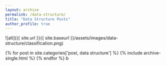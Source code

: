 ```yaml
---
layout: archive
permalink: /data-structure/
title: "Data Structure Posts"
author_profile: true
---
```

![alt]({{ site.url }}{{ site.baseurl }}/assets/images/data-structure/classification.png)

{% for post in site.categories['post, data structure'] %}
  {% include archive-single.html %}
{% endfor %}
b

<!--
<ul class="posts">
{% assign count = 0 %}
{% for post in site.posts %}
  {% if post.categories contains 'data', 'post'  %}
    {% if count < 20 %}
      {% assign count = count|plus:1 %}
      <div class="post_info">
        <li>
          <a href="{{ post.url }}">{{ post.title }}</a>
          <span>({{ post.date | date:"%Y-%m-%d" }})</span>
        </li>
      </div>
    {% endif %}
  {% endif %}
{% endfor %}
</ul>
-->
